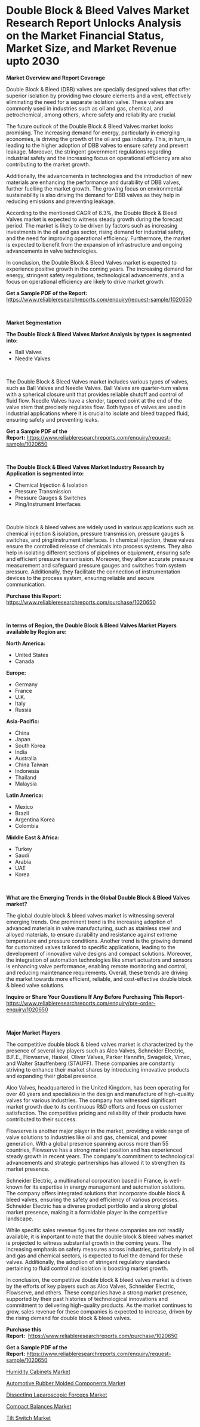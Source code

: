 <p><h1>Double Block & Bleed Valves Market Research Report Unlocks Analysis on the Market Financial Status, Market Size, and Market Revenue upto 2030</h1></p><p><strong>Market Overview and Report Coverage</strong></p>
<p><p>Double Block & Bleed (DBB) valves are specially designed valves that offer superior isolation by providing two closure elements and a vent, effectively eliminating the need for a separate isolation valve. These valves are commonly used in industries such as oil and gas, chemical, and petrochemical, among others, where safety and reliability are crucial.</p><p>The future outlook of the Double Block & Bleed Valves market looks promising. The increasing demand for energy, particularly in emerging economies, is driving the growth of the oil and gas industry. This, in turn, is leading to the higher adoption of DBB valves to ensure safety and prevent leakage. Moreover, the stringent government regulations regarding industrial safety and the increasing focus on operational efficiency are also contributing to the market growth.</p><p>Additionally, the advancements in technologies and the introduction of new materials are enhancing the performance and durability of DBB valves, further fuelling the market growth. The growing focus on environmental sustainability is also driving the demand for DBB valves as they help in reducing emissions and preventing leakage.</p><p>According to the mentioned CAGR of 8.3%, the Double Block & Bleed Valves market is expected to witness steady growth during the forecast period. The market is likely to be driven by factors such as increasing investments in the oil and gas sector, rising demand for industrial safety, and the need for improving operational efficiency. Furthermore, the market is expected to benefit from the expansion of infrastructure and ongoing advancements in valve technologies.</p><p>In conclusion, the Double Block & Bleed Valves market is expected to experience positive growth in the coming years. The increasing demand for energy, stringent safety regulations, technological advancements, and a focus on operational efficiency are likely to drive market growth.</p></p>
<p><strong>Get a Sample PDF of the Report:</strong> <a href="https://www.reliableresearchreports.com/enquiry/request-sample/1020650">https://www.reliableresearchreports.com/enquiry/request-sample/1020650</a></p>
<p>&nbsp;</p>
<p><strong>Market Segmentation</strong></p>
<p><strong>The Double Block & Bleed Valves Market Analysis by types is segmented into:</strong></p>
<p><ul><li>Ball Valves</li><li>Needle Valves</li></ul></p>
<p>&nbsp;</p>
<p><p>The Double Block & Bleed Valves market includes various types of valves, such as Ball Valves and Needle Valves. Ball Valves are quarter-turn valves with a spherical closure unit that provides reliable shutoff and control of fluid flow. Needle Valves have a slender, tapered point at the end of the valve stem that precisely regulates flow. Both types of valves are used in industrial applications where it is crucial to isolate and bleed trapped fluid, ensuring safety and preventing leaks.</p></p>
<p><strong>Get a Sample PDF of the Report:</strong>&nbsp;<a href="https://www.reliableresearchreports.com/enquiry/request-sample/1020650">https://www.reliableresearchreports.com/enquiry/request-sample/1020650</a></p>
<p>&nbsp;</p>
<p><strong>The Double Block & Bleed Valves Market Industry Research by Application is segmented into:</strong></p>
<p><ul><li>Chemical Injection & Isolation</li><li>Pressure Transmission</li><li>Pressure Gauges & Switches</li><li>Ping/Instrument Interfaces</li></ul></p>
<p>&nbsp;</p>
<p><p>Double block & bleed valves are widely used in various applications such as chemical injection & isolation, pressure transmission, pressure gauges & switches, and ping/instrument interfaces. In chemical injection, these valves ensure the controlled release of chemicals into process systems. They also help in isolating different sections of pipelines or equipment, ensuring safe and efficient pressure transmission. Moreover, they allow accurate pressure measurement and safeguard pressure gauges and switches from system pressure. Additionally, they facilitate the connection of instrumentation devices to the process system, ensuring reliable and secure communication.</p></p>
<p><strong>Purchase this Report:</strong>&nbsp; <a href="https://www.reliableresearchreports.com/purchase/1020650">https://www.reliableresearchreports.com/purchase/1020650</a></p>
<p>&nbsp;</p>
<p><strong>In terms of Region, the Double Block & Bleed Valves Market Players available by Region are:</strong></p>
<p>
    <p> <strong> North America: </strong>
        <ul>
            <li>United States</li>
            <li>Canada</li>
        </ul>
        </p> 
    <p> <strong> Europe: </strong>
        <ul>
            <li>Germany</li>
            <li>France</li>
            <li>U.K.</li>
            <li>Italy</li>
            <li>Russia</li>
        </ul>
        </p> 
    <p> <strong> Asia-Pacific: </strong>
        <ul>
            <li>China</li>
            <li>Japan</li>
            <li>South Korea</li>
            <li>India</li>
            <li>Australia</li>
            <li>China Taiwan</li>
            <li>Indonesia</li>
            <li>Thailand</li>
            <li>Malaysia</li>
        </ul>
        </p> 
    <p> <strong> Latin America: </strong>
        <ul>
            <li>Mexico</li>
            <li>Brazil</li>
            <li>Argentina Korea</li>
            <li>Colombia</li>
        </ul>
        </p> 
    <p> <strong> Middle East & Africa: </strong>
        <ul>
            <li>Turkey</li>
            <li>Saudi</li>
            <li>Arabia</li>
            <li>UAE</li>
            <li>Korea</li>
        </ul>
    </p>
    </p>
<p>&nbsp;</p>
<p><strong>What are the Emerging Trends in the Global Double Block & Bleed Valves market?</strong></p>
<p><p>The global double block & bleed valves market is witnessing several emerging trends. One prominent trend is the increasing adoption of advanced materials in valve manufacturing, such as stainless steel and alloyed materials, to ensure durability and resistance against extreme temperature and pressure conditions. Another trend is the growing demand for customized valves tailored to specific applications, leading to the development of innovative valve designs and compact solutions. Moreover, the integration of automation technologies like smart actuators and sensors is enhancing valve performance, enabling remote monitoring and control, and reducing maintenance requirements. Overall, these trends are driving the market towards more efficient, reliable, and cost-effective double block & bleed valve solutions.</p></p>
<p><strong>Inquire or Share Your Questions If Any Before Purchasing This Report</strong>- <a href="https://www.reliableresearchreports.com/enquiry/pre-order-enquiry/1020650">https://www.reliableresearchreports.com/enquiry/pre-order-enquiry/1020650</a></p>
<p>&nbsp;</p>
<p><strong>Major Market Players</strong></p>
<p><p>The competitive double block & bleed valves market is characterized by the presence of several key players such as Alco Valves, Schneider Electric, B.F.E., Flowserve, Haskel, Oliver Valves, Parker Hannifin, Swagelok, Vimec, and Walter Stauffenberg (STAUFF). These companies are constantly striving to enhance their market shares by introducing innovative products and expanding their global presence.</p><p>Alco Valves, headquartered in the United Kingdom, has been operating for over 40 years and specializes in the design and manufacture of high-quality valves for various industries. The company has witnessed significant market growth due to its continuous R&D efforts and focus on customer satisfaction. The competitive pricing and reliability of their products have contributed to their success.</p><p>Flowserve is another major player in the market, providing a wide range of valve solutions to industries like oil and gas, chemical, and power generation. With a global presence spanning across more than 55 countries, Flowserve has a strong market position and has experienced steady growth in recent years. The company's commitment to technological advancements and strategic partnerships has allowed it to strengthen its market presence.</p><p>Schneider Electric, a multinational corporation based in France, is well-known for its expertise in energy management and automation solutions. The company offers integrated solutions that incorporate double block & bleed valves, ensuring the safety and efficiency of various processes. Schneider Electric has a diverse product portfolio and a strong global market presence, making it a formidable player in the competitive landscape.</p><p>While specific sales revenue figures for these companies are not readily available, it is important to note that the double block & bleed valves market is projected to witness substantial growth in the coming years. The increasing emphasis on safety measures across industries, particularly in oil and gas and chemical sectors, is expected to fuel the demand for these valves. Additionally, the adoption of stringent regulatory standards pertaining to fluid control and isolation is boosting market growth.</p><p>In conclusion, the competitive double block & bleed valves market is driven by the efforts of key players such as Alco Valves, Schneider Electric, Flowserve, and others. These companies have a strong market presence, supported by their past histories of technological innovations and commitment to delivering high-quality products. As the market continues to grow, sales revenue for these companies is expected to increase, driven by the rising demand for double block & bleed valves.</p></p>
<p><strong>Purchase this Report:</strong>&nbsp;&nbsp;<a href="https://www.reliableresearchreports.com/purchase/1020650">https://www.reliableresearchreports.com/purchase/1020650</a></p>
<p></p>
<p><strong>Get a Sample PDF of the Report:</strong>&nbsp;<a href="https://www.reliableresearchreports.com/enquiry/request-sample/1020650">https://www.reliableresearchreports.com/enquiry/request-sample/1020650</a></p>
<p><p><a href="https://medium.com/@keygreen5469/humidity-cabinets-market-size-growth-forecast-2023-2030-e7446e40ad3d">Humidity Cabinets Market</a></p><p><a href="https://issuu.com/reportprime-2/docs/automotive-rubber-molded-components_6bc765b271d9d6?fr=xKAE9_zU1NQ">Automotive Rubber Molded Components Market</a></p><p><a href="https://www.reportprime.com/dissecting-laparoscopic-forceps-r10450">Dissecting Laparoscopic Forceps Market</a></p><p><a href="https://medium.com/@pillingbary7584/compact-balances-market-size-growth-forecast-2023-2030-e3e805e6a887">Compact Balances Market</a></p><p><a href="https://www.linkedin.com/pulse/tilt-switch-market-share-amp-new-trends-analysis-report-type-vciqc/">Tilt Switch Market</a></p></p>